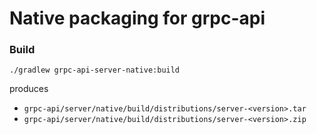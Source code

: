 # Native packaging for grpc-api

### Build

```shell
./gradlew grpc-api-server-native:build
```

produces

* `grpc-api/server/native/build/distributions/server-<version>.tar`
* `grpc-api/server/native/build/distributions/server-<version>.zip`
